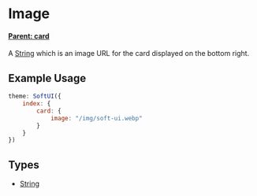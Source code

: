 # Image
#### **[Parent: card](/docs/index/card/)**

A [String](https://developer.mozilla.org/en-US/docs/Web/JavaScript/Reference/Global_Objects/String) which is an image URL for the card displayed on the bottom right.

## Example Usage
```js
theme: SoftUI({
    index: {
        card: {
            image: "/img/soft-ui.webp"
        }
    }
})
```

## Types
- [String](https://developer.mozilla.org/en-US/docs/Web/JavaScript/Reference/Global_Objects/String)